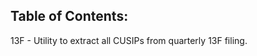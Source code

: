 Table of Contents:
-----------------

13F - Utility to extract all CUSIPs from quarterly 13F filing.
